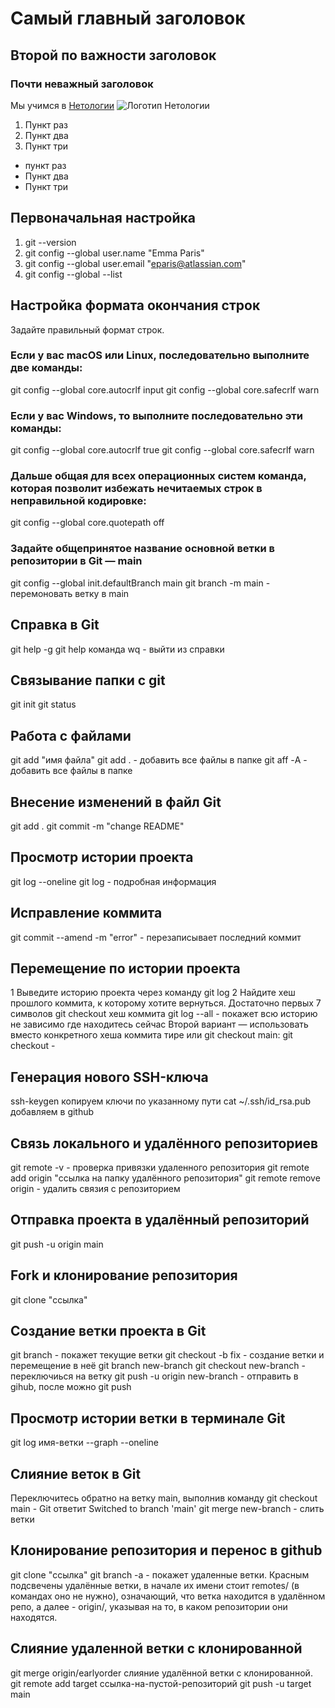# Самый главный заголовок
## Второй по важности заголовок
### Почти неважный заголовок
Мы учимся в [Нетологии](https://netology.ru)
![Логотип Нетологии](https://netology.ru/dist/public/images/logo-color-text_6748e2.svg)
1. Пункт раз
2. Пункт два
3. Пункт три
- пункт раз
- Пункт два
- Пункт три

## Первоначальная настройка
1. git --version
2. git config --global user.name "Emma Paris"
3. git config --global user.email "eparis@atlassian.com"
4. git config --global --list
## Настройка формата окончания строк
Задайте правильный формат строк.
### Если у вас macOS или Linux, последовательно выполните две команды:
git config --global core.autocrlf input
git config --global core.safecrlf warn
### Если у вас Windows, то выполните последовательно эти команды:
git config --global core.autocrlf true
git config --global core.safecrlf warn
### Дальше общая для всех операционных систем команда, которая позволит избежать нечитаемых строк в неправильной кодировке:
git config --global core.quotepath off
### Задайте общепринятое название основной ветки в репозитории в Git — main
git config --global init.defaultBranch main
git branch -m main - перемоновать ветку в main
## Справка в Git
git help -g
git help команда
wq - выйти из справки
## Связывание папки с git
git init
git status
## Работа с файлами
git add "имя файла"
git add . - добавить все файлы в папке
git aff -А - добавить все файлы в папке
## Внесение изменений в файл Git
git add .
git commit -m "change README"
## Просмотр истории проекта
git log --oneline
git log -  подробная информация
## Исправление коммита
git commit --amend -m "error" - перезаписывает последний коммит
## Перемещение по истории проекта
1 Выведите историю проекта через команду git log
2 Найдите хеш прошлого коммита, к которому хотите вернуться. Достаточно первых 7 символов
git checkout хеш коммита
git log --all  - покажет всю историю не зависимо где находитесь сейчас
Второй вариант — использовать вместо конкретного хеша коммита тире или git checkout main:
git checkout -
## Генерация нового SSH-ключа
ssh-keygen
копируем ключи по указанному пути
cat ~/.ssh/id_rsa.pub
добавляем в github
## Связь локального и удалённого репозиториев
git remote -v - проверка привязки удаленного репозитория
git remote add origin "ссылка на папку удалённого репозитория"
git remote remove origin - удалить связия с репозиторием
## Отправка проекта в удалённый репозиторий
git push -u origin main 
## Fork и клонирование репозитория
git clone "ссылка"
## Создание ветки проекта в Git
git branch - покажет текущие ветки
git checkout -b fix -  создание ветки и перемещение в неё
git branch new-branch
git checkout new-branch - переключиься на ветку
git push -u origin new-branch - отправить в gihub, после можно git push
## Просмотр истории ветки в терминале Git
git log имя-ветки --graph --oneline
## Слияние веток в Git
Переключитесь обратно на ветку main, выполнив команду 
git checkout main - Git ответит Switched to branch 'main'
git merge new-branch -  слить ветки
## Клонирование репозитория и перенос в github
git clone "ссылка"
git branch -a - покажет удаленные ветки. Красным подсвечены удалённые ветки, в начале их имени стоит remotes/ (в командах оно не нужно), означающий, что ветка находится в удалённом репо, а далее - origin/, указывая на то, в каком репозитории они находятся.
## Слияние удаленной ветки с клонированной
 git merge origin/earlyorder слияние удалённой ветки с клонированной.
 git remote add target ссылка-на-пустой-репозиторий
 git push -u target main